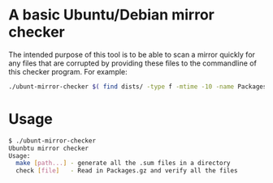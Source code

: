 # A basic Ubuntu/Debian mirror checker

The intended purpose of this tool is to be able to scan a mirror quickly for any files that are corrupted by providing these files to the commandline of this checker program.  For example:

```bash
./ubunt-mirror-checker $( find dists/ -type f -mtime -10 -name Packages.gz )
```

# Usage

```bash
$ ./ubunt-mirror-checker
Ubunbtu mirror checker
Usage:
  make [path...] - generate all the .sum files in a directory
  check [file]   - Read in Packages.gz and verify all the files

```
